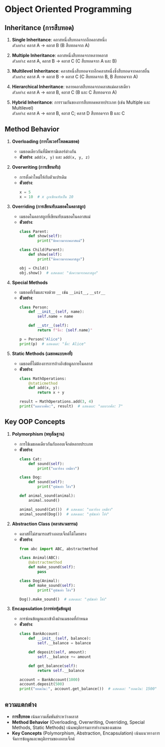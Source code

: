 
# Object Oriented Programming

## Inheritance (การสืบทอด)
1. **Single Inheritance**: คลาสหนึ่งสืบทอดจากอีกคลาสหนึ่ง  
   *ตัวอย่าง*: คลาส A → คลาส B (B สืบทอดจาก A)

2. **Multiple Inheritance**: คลาสหนึ่งสืบทอดจากหลายคลาส  
   *ตัวอย่าง*: คลาส A, คลาส B → คลาส C (C สืบทอดจาก A และ B)

3. **Multilevel Inheritance**: คลาสหนึ่งสืบทอดจากอีกคลาสหนึ่งซึ่งสืบทอดจากคลาสอื่น  
   *ตัวอย่าง*: คลาส A → คลาส B → คลาส C (C สืบทอดจาก B, B สืบทอดจาก A)

4. **Hierarchical Inheritance**: หลายคลาสสืบทอดจากคลาสแม่คลาสเดียว  
   *ตัวอย่าง*: คลาส A → คลาส B, คลาส C (B และ C สืบทอดจาก A)

5. **Hybrid Inheritance**: การรวมกันของการสืบทอดหลายประเภท (เช่น Multiple และ Multilevel)  
   *ตัวอย่าง*: คลาส A → คลาส B, คลาส C; คลาส D สืบทอดจาก B และ C

## Method Behavior
1. **Overloading (การโอเวอร์โหลดเมธอด)**  
   - เมธอดเดียวกันที่มีพารามิเตอร์ต่างกัน  
   - **ตัวอย่าง**: `add(x, y)` และ `add(x, y, z)`

2. **Overwriting (การเขียนทับ)**  
   - การตั้งค่าใหม่ให้กับตัวแปรเดิม  
   - **ตัวอย่าง**:
     ```python
     x = 5
     x = 10  # x ถูกเขียนทับเป็น 10
     ```

3. **Overriding (การเขียนทับเมธอดในคลาสลูก)**  
   - เมธอดในคลาสลูกที่เขียนทับเมธอดในคลาสแม่  
   - **ตัวอย่าง**:
     ```python
     class Parent:
         def show(self):
             print("ข้อความจากคลาสแม่")

     class Child(Parent):
         def show(self):
             print("ข้อความจากคลาสลูก")

     obj = Child()
     obj.show()  # แสดงผล: "ข้อความจากคลาสลูก"
     ```

4. **Special Methods**  
   - เมธอดที่เริ่มและจบด้วย `__` เช่น `__init__`, `__str__`  
   - **ตัวอย่าง**:
     ```python
     class Person:
         def __init__(self, name):
             self.name = name

         def __str__(self):
             return f"ชื่อ: {self.name}"

     p = Person("Alice")
     print(p)  # แสดงผล: "ชื่อ: Alice"
     ```

5. **Static Methods (เมธอดแบบคงที่)**  
   - เมธอดที่ไม่ต้องการการอ้างอิงข้อมูลภายในคลาส  
   - **ตัวอย่าง**:
     ```python
     class MathOperations:
         @staticmethod
         def add(x, y):
             return x + y

     result = MathOperations.add(3, 4)
     print("ผลบวกคือ:", result)  # แสดงผล: "ผลบวกคือ: 7"
     ```

## Key OOP Concepts
1. **Polymorphism (พหุสัณฐาน)**  
   - การใช้เมธอดเดียวกันกับออบเจ็กต์หลายประเภท  
   - **ตัวอย่าง**:
     ```python
     class Cat:
         def sound(self):
             print("แมวร้อง เหมียว")

     class Dog:
         def sound(self):
             print("สุนัขเห่า โฮ่ง")

     def animal_sound(animal):
         animal.sound()

     animal_sound(Cat())  # แสดงผล: "แมวร้อง เหมียว"
     animal_sound(Dog())  # แสดงผล: "สุนัขเห่า โฮ่ง"
     ```

2. **Abstraction Class (คลาสนามธรรม)**  
   - คลาสที่ไม่สามารถสร้างออบเจ็กต์ได้โดยตรง  
   - **ตัวอย่าง**:
     ```python
     from abc import ABC, abstractmethod

     class Animal(ABC):
         @abstractmethod
         def make_sound(self):
             pass

     class Dog(Animal):
         def make_sound(self):
             print("สุนัขเห่า โฮ่ง")

     Dog().make_sound()  # แสดงผล: "สุนัขเห่า โฮ่ง"
     ```

3. **Encapsulation (การห่อหุ้มข้อมูล)**  
   - การซ่อนข้อมูลและเข้าถึงผ่านเมธอดที่กำหนด  
   - **ตัวอย่าง**:
     ```python
     class BankAccount:
         def __init__(self, balance):
             self.__balance = balance

         def deposit(self, amount):
             self.__balance += amount

         def get_balance(self):
             return self.__balance

     account = BankAccount(1000)
     account.deposit(500)
     print("ยอดเงิน:", account.get_balance())  # แสดงผล: "ยอดเงิน: 1500"
     ```

## ความแตกต่าง
- **การสืบทอด** เน้นความสัมพันธ์ระหว่างคลาส
- **Method Behavior** (Overloading, Overwriting, Overriding, Special Methods, Static Methods) เน้นพฤติกรรมการทำงานของเมธอด
- **Key Concepts** (Polymorphism, Abstraction, Encapsulation) เน้นแนวทางการจัดการข้อมูลและพฤติกรรมของออบเจ็กต์
